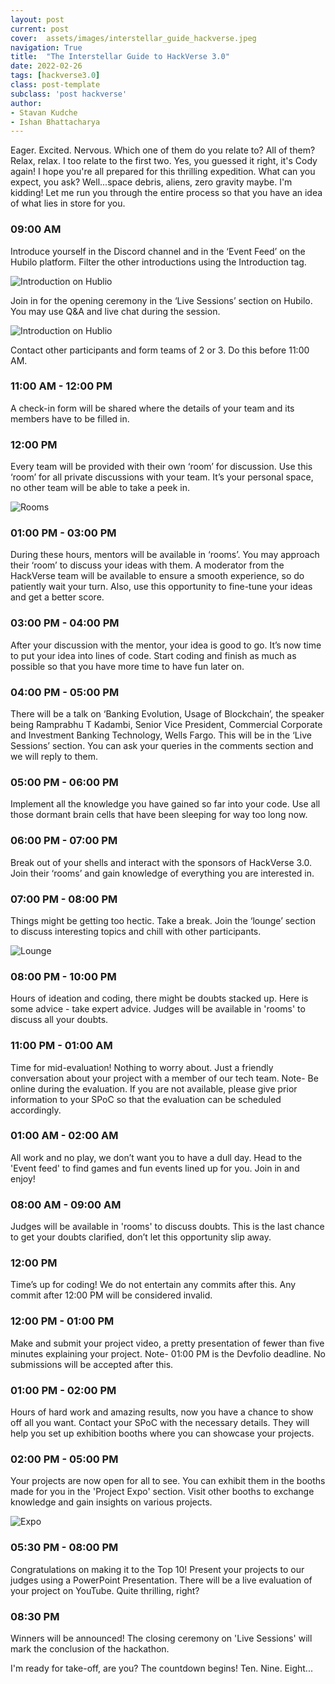 ```yaml
---
layout: post
current: post
cover:  assets/images/interstellar_guide_hackverse.jpeg
navigation: True
title:  "The Interstellar Guide to HackVerse 3.0"
date: 2022-02-26
tags: [hackverse3.0]
class: post-template
subclass: 'post hackverse'
author: 
- Stavan Kudche
- Ishan Bhattacharya
---
```


Eager. Excited. Nervous. Which one of them do you relate to? All of them? Relax, relax. I too relate to the first two. Yes, you guessed it right, it's Cody again! I hope you're all prepared for this thrilling expedition. What can you expect, you ask? Well...space debris, aliens, zero gravity maybe. I'm kidding! Let me run you through the entire process so that you have an idea of what lies in store for you.
 
### 09:00 AM

Introduce yourself in the Discord channel and in the ‘Event Feed’ on the Hubilo platform. Filter the other introductions using the Introduction tag.

![Introduction on Hublio](/blog/assets/images/intro-0900.jpeg)

Join in for the opening ceremony in the ‘Live Sessions’ section on Hubilo. You may use Q&A and live chat during the session.

![Introduction on Hublio](/blog/assets/images/intro-hublio.jpeg)

Contact other participants and form teams of 2 or 3. Do this before 11:00 AM.

### 11:00 AM - 12:00 PM

A check-in form will be shared where the details of your team and its members have to be filled in.

### 12:00 PM 

Every team will be provided with their own ‘room’ for discussion. Use this ‘room’ for all private discussions with your team. It’s your personal space, no other team will be able to take a peek in.

![Rooms](/blog/assets/images/rooms-1200.jpeg)

### 01:00 PM - 03:00 PM

During these hours, mentors will be available in ‘rooms’. You may approach their ‘room’ to discuss your ideas with them.
A moderator from the HackVerse team will be available to ensure a smooth experience, so do patiently wait your turn. Also, use this opportunity to fine-tune your ideas and get a better score.

### 03:00 PM - 04:00 PM

After your discussion with the mentor, your idea is good to go. It’s now time to put your idea into lines of code. Start coding and finish as much as possible so that you have more time to have fun later on. 

### 04:00 PM - 05:00 PM

There will be a talk on ‘Banking Evolution, Usage of Blockchain’, the speaker being Ramprabhu T Kadambi, Senior Vice President, Commercial Corporate and Investment Banking Technology, Wells Fargo. This will be in the ‘Live Sessions’ section.
You can ask your queries in the comments section and we will reply to them. 

### 05:00 PM - 06:00 PM

Implement all the knowledge you have gained so far into your code. Use all those dormant brain cells that have been sleeping for way too long now.

### 06:00 PM - 07:00 PM

Break out of your shells and interact with the sponsors of HackVerse 3.0. Join their ‘rooms’ and gain knowledge of everything you are interested in.

### 07:00 PM - 08:00 PM

Things might be getting too hectic. Take a break. Join the ‘lounge’ section to discuss interesting topics and chill with other participants.

![Lounge](/blog/assets/images/lounge-1900.jpeg)

### 08:00 PM - 10:00 PM

Hours of ideation and coding, there might be doubts stacked up. Here is some advice - take expert advice. Judges will be available in 'rooms' to discuss all your doubts.

### 11:00 PM - 01:00 AM

Time for mid-evaluation! Nothing to worry about. Just a friendly conversation about your project with a member of our tech team.
Note- Be online during the evaluation. If you are not available, please give prior information to your SPoC so that the evaluation can be scheduled accordingly. 

### 01:00 AM - 02:00 AM

All work and no play, we don’t want you to have a dull day. Head to the 'Event feed' to find games and fun events lined up for you. Join in and enjoy! 

### 08:00 AM - 09:00 AM

Judges will be available in 'rooms' to discuss doubts. This is the last chance to get your doubts clarified, don’t let this opportunity slip away. 

### 12:00 PM

Time’s up for coding! We do not entertain any commits after this. Any commit after 12:00 PM will be considered invalid.

### 12:00 PM - 01:00 PM

Make and submit your project video, a pretty presentation of fewer than five minutes explaining your project.
Note- 01:00 PM is the Devfolio deadline. No submissions will be accepted after this.

### 01:00 PM - 02:00 PM

Hours of hard work and amazing results, now you have a chance to show off all you want. Contact your SPoC with the necessary details. They will help you set up exhibition booths where you can showcase your projects.

### 02:00 PM - 05:00 PM

Your projects are now open for all to see. You can exhibit them in the booths made for you in the 'Project Expo' section. Visit other booths to exchange knowledge and gain insights on various projects.

![Expo](/blog/assets/images/expo-1400.jpeg)

### 05:30 PM - 08:00 PM

Congratulations on making it to the Top 10! Present your projects to our judges using a PowerPoint Presentation. There will be a live evaluation of your project on YouTube. Quite thrilling, right? 

### 08:30 PM

Winners will be announced! The closing ceremony on 'Live Sessions' will mark the conclusion of the hackathon.

I'm ready for take-off, are you? The countdown begins! Ten. Nine. Eight...
